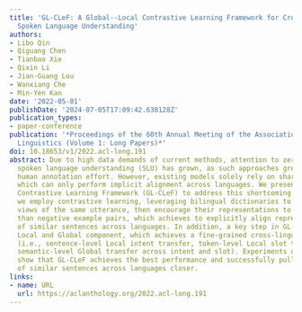 ```yaml
---
title: 'GL-CLeF: A Global--Local Contrastive Learning Framework for Cross-lingual
  Spoken Language Understanding'
authors:
- Libo Qin
- Qiguang Chen
- Tianbao Xie
- Qixin Li
- Jian-Guang Lou
- Wanxiang Che
- Min-Yen Kan
date: '2022-05-01'
publishDate: '2024-07-05T17:09:42.638128Z'
publication_types:
- paper-conference
publication: '*Proceedings of the 60th Annual Meeting of the Association for Computational
  Linguistics (Volume 1: Long Papers)*'
doi: 10.18653/v1/2022.acl-long.191
abstract: Due to high data demands of current methods, attention to zero-shot cross-lingual
  spoken language understanding (SLU) has grown, as such approaches greatly reduce
  human annotation effort. However, existing models solely rely on shared parameters,
  which can only perform implicit alignment across languages. We present Global-Local
  Contrastive Learning Framework (GL-CLeF) to address this shortcoming. Specifically,
  we employ contrastive learning, leveraging bilingual dictionaries to construct multilingual
  views of the same utterance, then encourage their representations to be more similar
  than negative example pairs, which achieves to explicitly align representations
  of similar sentences across languages. In addition, a key step in GL-CLeF is a proposed
  Local and Global component, which achieves a fine-grained cross-lingual transfer
  (i.e., sentence-level Local intent transfer, token-level Local slot transfer, and
  semantic-level Global transfer across intent and slot). Experiments on MultiATIS++
  show that GL-CLeF achieves the best performance and successfully pulls representations
  of similar sentences across languages closer.
links:
- name: URL
  url: https://aclanthology.org/2022.acl-long.191
---
```

